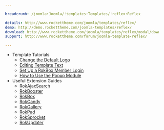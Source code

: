 ```yaml
---

breadcrumb: /joomla:Joomla/!templates:Templates/!reflex:Reflex

details: http://www.rockettheme.com/joomla/templates/reflex/
demo: http://demo.rockettheme.com/joomla-templates/reflex/
download: http://www.rockettheme.com/joomla/templates/reflex/modal/downloads
support: http://www.rockettheme.com/forum/joomla-template-reflex/

---
```


* Template Tutorials
    * [Change the Default Logo](../../basic/how_to_edit_the_logo.md)
    * [Editing Template Text](../../basic/how_to_edit_template_text.md)
    * [Set Up a RokBox Member Login](../../basic/how_to_set_up_a_rokbox_member_login.md)
    * [How to Use the Popup Module](../../basic/how_to_use_popup_module.md)
* Useful Extension Guides
    * [RokAjaxSearch](../../extensions/rokajaxsearch/)
    * [RokBooster](../../extensions/rokbooster/)
    * [RokBox](../../extensions/rokbox/)
    * [RokCandy](../../extensions/rokcandy)
    * [RokGallery](../../extensions/rokgallery/)
    * [RokPad](../../extensions/rokpad/)
    * [RokSprocket](../../extensions/roksprocket/)
    * [RokUpdater](../../extensions/rokupdater/)